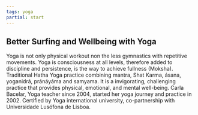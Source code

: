 ```yaml
---
tags: yoga
partial: start
---
```


## Better Surfing and Wellbeing with Yoga

Yoga is not only physical workout non the less gymnastics with repetitive movements. Yoga is consciousness at all levels, therefore added to discipline and persistence, is the way to achieve fullness (Moksha). Traditional Hatha Yoga practice combining mantra, Shat Karma, ásana, yoganidrá, pránáyáma and samyama. It is a invigorating, challenging practice that provides physical, emotional, and mental well-being. Carla Bacelar, Yoga teacher since 2004, started her yoga journey and practice in 2002. Certified by Yoga international university, co-partnership with Universidade Lusófona de Lisboa.